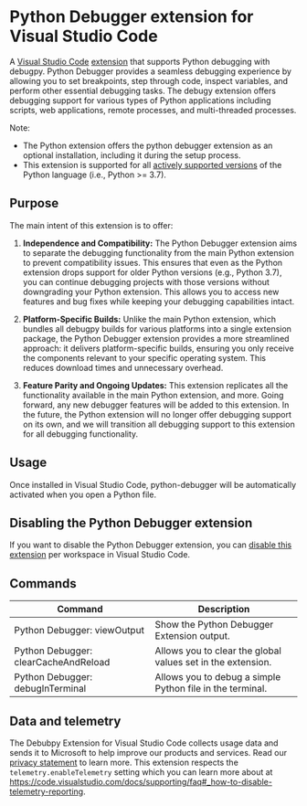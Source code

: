 # Python Debugger extension for Visual Studio Code

A [Visual Studio Code](https://code.visualstudio.com/)
[extension](https://marketplace.visualstudio.com/VSCode) that supports Python
debugging with debugpy. Python Debugger provides a seamless debugging experience
by allowing you to set breakpoints, step through code, inspect variables, and
perform other essential debugging tasks. The debugy extension offers debugging
support for various types of Python applications including scripts, web
applications, remote processes, and multi-threaded processes.

Note:

-   The Python extension offers the python debugger extension as an optional
    installation, including it during the setup process.
-   This extension is supported for all
    [actively supported versions](https://devguide.python.org/#status-of-python-branches)
    of the Python language (i.e., Python >= 3.7).

## Purpose

The main intent of this extension is to offer:

1. **Independence and Compatibility:** The Python Debugger extension aims to
   separate the debugging functionality from the main Python extension to
   prevent compatibility issues. This ensures that even as the Python extension
   drops support for older Python versions (e.g., Python 3.7), you can continue
   debugging projects with those versions without downgrading your Python
   extension. This allows you to access new features and bug fixes while keeping
   your debugging capabilities intact.

2. **Platform-Specific Builds:** Unlike the main Python extension, which bundles
   all debugpy builds for various platforms into a single extension package, the
   Python Debugger extension provides a more streamlined approach: it delivers
   platform-specific builds, ensuring you only receive the components relevant
   to your specific operating system. This reduces download times and
   unnecessary overhead.

3. **Feature Parity and Ongoing Updates:** This extension replicates all the
   functionality available in the main Python extension, and more. Going
   forward, any new debugger features will be added to this extension. In the
   future, the Python extension will no longer offer debugging support on its
   own, and we will transition all debugging support to this extension for all
   debugging functionality.

## Usage

Once installed in Visual Studio Code, python-debugger will be automatically
activated when you open a Python file.

## Disabling the Python Debugger extension

If you want to disable the Python Debugger extension, you can
[disable this extension](https://code.visualstudio.com/docs/editor/extension-marketplace#_disable-an-extension)
per workspace in Visual Studio Code.

## Commands

| Command                              | Description                                                 |
| ------------------------------------ | ----------------------------------------------------------- |
| Python Debugger: viewOutput          | Show the Python Debugger Extension output.                  |
| Python Debugger: clearCacheAndReload | Allows you to clear the global values set in the extension. |
| Python Debugger: debugInTerminal     | Allows you to debug a simple Python file in the terminal.   |

## Data and telemetry

The Debubpy Extension for Visual Studio Code collects usage data and sends it to
Microsoft to help improve our products and services. Read our
[privacy statement](https://privacy.microsoft.com/privacystatement) to learn
more. This extension respects the `telemetry.enableTelemetry` setting which you
can learn more about at
https://code.visualstudio.com/docs/supporting/faq#_how-to-disable-telemetry-reporting.
